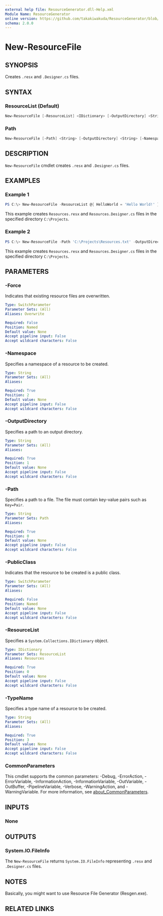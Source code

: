 ```yaml
---
external help file: ResourceGenerator.dll-Help.xml
Module Name: ResourceGenerator
online version: https://github.com/takakiwakuda/ResourceGenerator/blob/main/doc/New-ResourceFile.md
schema: 2.0.0
---
```


# New-ResourceFile

## SYNOPSIS

Creates `.resx` and `.Designer.cs` files.

## SYNTAX

### ResourceList (Default)

```powershell
New-ResourceFile [-ResourceList] <IDictionary> [-OutputDirectory] <String> [-Namespace] <String> [-TypeName] <String> [-PublicClass] [-Force] [<CommonParameters>]
```

### Path

```powershell
New-ResourceFile [-Path] <String> [-OutputDirectory] <String> [-Namespace] <String> [-TypeName] <String> [-PublicClass] [-Force] [<CommonParameters>]
```

## DESCRIPTION

`New-ResourceFile` cmdlet creates `.resx` and `.Designer.cs` files.

## EXAMPLES

### Example 1

```powershell
PS C:\> New-ResourceFile -ResourceList @{ HelloWorld = 'Hello World!' } -OutputDirectory 'C:\Projects' -Namespace 'HelloWorld' -TypeName 'Resources'
```

This example creates `Resources.resx` and `Resources.Designer.cs` files in the specified directory `C:\Projects`.

### Example 2

```powershell
PS C:\> New-ResourceFile -Path 'C:\Projects\Resources.txt' -OutputDirectory 'C:\Projects' -Namespace 'HelloWorld' -TypeName 'Resources'
```

This example creates `Resources.resx` and `Resources.Designer.cs` files in the specified directory `C:\Projects`.

## PARAMETERS

### -Force

Indicates that existing resource files are overwritten.

```yaml
Type: SwitchParameter
Parameter Sets: (All)
Aliases: Overwrite

Required: False
Position: Named
Default value: None
Accept pipeline input: False
Accept wildcard characters: False
```

### -Namespace

Specifies a namespace of a resource to be created.

```yaml
Type: String
Parameter Sets: (All)
Aliases:

Required: True
Position: 2
Default value: None
Accept pipeline input: False
Accept wildcard characters: False
```

### -OutputDirectory

Specifies a path to an output directory.

```yaml
Type: String
Parameter Sets: (All)
Aliases:

Required: True
Position: 1
Default value: None
Accept pipeline input: False
Accept wildcard characters: False
```

### -Path

Specifies a path to a file. The file must contain key-value pairs such as `Key=Pair`.

```yaml
Type: String
Parameter Sets: Path
Aliases:

Required: True
Position: 0
Default value: None
Accept pipeline input: False
Accept wildcard characters: False
```

### -PublicClass

Indicates that the resource to be created is a public class.

```yaml
Type: SwitchParameter
Parameter Sets: (All)
Aliases:

Required: False
Position: Named
Default value: None
Accept pipeline input: False
Accept wildcard characters: False
```

### -ResourceList

Specifies a `System.Collections.IDictionary` object.

```yaml
Type: IDictionary
Parameter Sets: ResourceList
Aliases: Resources

Required: True
Position: 0
Default value: None
Accept pipeline input: False
Accept wildcard characters: False
```

### -TypeName

Specifies a type name of a resource to be created.

```yaml
Type: String
Parameter Sets: (All)
Aliases:

Required: True
Position: 3
Default value: None
Accept pipeline input: False
Accept wildcard characters: False
```

### CommonParameters

This cmdlet supports the common parameters: -Debug, -ErrorAction, -ErrorVariable, -InformationAction, -InformationVariable, -OutVariable, -OutBuffer, -PipelineVariable, -Verbose, -WarningAction, and -WarningVariable. For more information, see [about_CommonParameters](http://go.microsoft.com/fwlink/?LinkID=113216).

## INPUTS

### None

## OUTPUTS

### System.IO.FileInfo

The `New-ResourceFile` returns `System.IO.FileInfo` representing `.resx` and `.Designer.cs` files.

## NOTES

Basically, you might want to use Resource File Generator (Resgen.exe).

## RELATED LINKS
